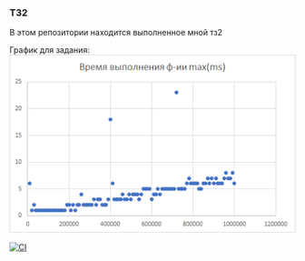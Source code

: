### ТЗ2
В этом репозитории находится выполненное мной тз2

График для задания:
![Время выполнения программы](plot.png)

[![CI](https://github.com/vctrvnn/tz2/actions/workflows/JavaCI.yaml/badge.svg?branch=main)](https://github.com/vctrvnn/tz2/actions/workflows/JavaCI.yaml)
